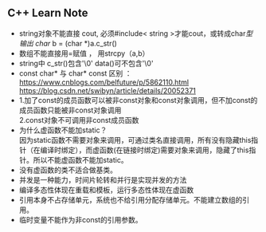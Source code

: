 
## C++ Learn Note

- string对象不能直接 cout, 必须#include< string >才能cout，或转成char*型输出  char* b = (char *)a.c_str()
- 数组不能直接用=赋值 ， 用strcpy（a,b）
- string中 c_str()包含'\0' data()可不包含'\0'
- const char* 与 char* const 区别 ：https://www.cnblogs.com/belfuture/p/5862110.html  
                                    https://blog.csdn.net/swibyn/article/details/20052371
- 1.加了const的成员函数可以被非const对象和const对象调用，但不加const的成员函数只能被非const对象调用<br>
  2.const对象不可调用非const成员函数
- 为什么虚函数不能加static？<br>
   因为static函数不需要对象来调用，可通过类名直接调用，所有没有隐藏this指针（在编译时绑定），而虚函数(在链接时绑定)需要对象来调用，隐藏了this指针。所以不能虚函数不能加static。
- 没有虚函数的类不适合做基类。
- 并发是一种能力，时间片轮转和并行是实现并发的方法
- 编译多态性体现在重载和模板，运行多态性体现在虚函数
- 引用本身不占存储单元，系统也不给引用分配存储单元。不能建立数组的引用。
- 临时变量不能作为非const的引用参数。
